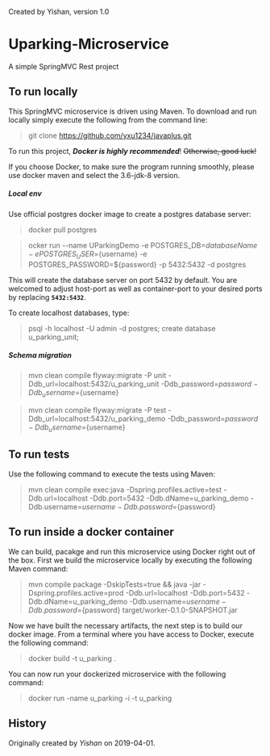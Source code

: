 Created by Yishan, version 1.0

Uparking-Microservice
=======================
A simple SpringMVC Rest project

## To run locally
This SpringMVC microservice is driven using Maven. To download and run locally simply execute the following from the command line:

> git clone https://github.com/yxu1234/javaplus.git

To run this project, **_Docker is highly recommended_**! ~~Otherwise, good luck!~~

If you choose Docker, to make sure the program running smoothly, please use docker maven and select the 3.6-jdk-8 version.

##### Local env

Use official postgres docker image to create a postgres database server:

>docker pull postgres

>ocker run --name UParkingDemo -e POSTGRES_DB=${databaseName} -e POSTGRES_USER=${username} -e POSTGRES_PASSWORD=${password} -p 5432:5432 -d postgres

This will create the database server on port 5432 by default. You are welcomed to adjust host-port as well as container-port to your desired ports by replacing **`5432:5432`**.

To create localhost databases, type:
> psql -h localhost -U admin -d postgres;
>create database u_parking_unit;

##### Schema migration

> mvn clean compile flyway:migrate -P unit -Ddb_url=localhost:5432/u_parking_unit -Ddb_password=${password} -Ddb_username=${username}

> mvn clean compile flyway:migrate -P test -Ddb_url=localhost:5432/u_parking_demo -Ddb_password=${password} -Ddb_username=${username}


## To run tests
Use the following command to execute the tests using Maven:
> mvn clean compile exec:java -Dspring.profiles.active=test -Ddb.url=localhost -Ddb.port=5432 -Ddb.dName=u_parking_demo -Ddb.username=${username} -Ddb.password=${password}


## To run inside a docker container
We can build, pacakge and run this microservice using Docker right out of the box. First we build the microservice locally by executing the following Maven command:

> mvn compile package -DskipTests=true && java -jar -Dspring.profiles.active=prod -Ddb.url=localhost -Ddb.port=5432 -Ddb.dName=u_parking_demo -Ddb.username=${username} -Ddb.password=${password} target/worker-0.1.0-SNAPSHOT.jar  

Now we have built the necessary artifacts, the next step is to build our docker image. From a terminal where you have access to Docker, execute the following command:

> docker build -t u_parking .

You can now run your dockerized microservice with the following command:

> docker run -name u_parking -i -t u_parking

## History
Originally created by _Yishan_ on 2019-04-01.
